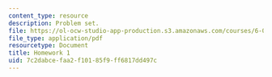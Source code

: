 ```yaml
---
content_type: resource
description: Problem set.
file: https://ol-ocw-studio-app-production.s3.amazonaws.com/courses/6-055j-the-art-of-approximation-in-science-and-engineering-spring-2008/7c2dabcefaa2f10185f9ff6817dd497c_hw01.pdf
file_type: application/pdf
resourcetype: Document
title: Homework 1
uid: 7c2dabce-faa2-f101-85f9-ff6817dd497c
---
```

